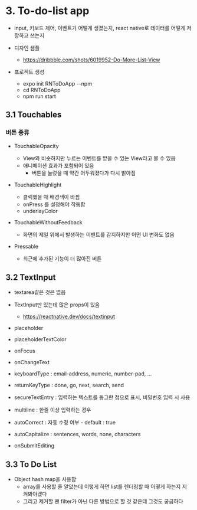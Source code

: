# 3. To-do-list app

- input, 키보드 제어, 이벤트가 어떻게 생겼는지, react native로 데이터를 어떻게 저장하고 쓰는지
- 디자인 샘플

  - https://dribbble.com/shots/6019952-Do-More-List-View

- 프로젝트 생성
  - expo init RNToDoApp --npm
  - cd RNToDoApp
  - npm run start

## 3.1 Touchables

### 버튼 종류

- TouchableOpacity

  - View와 비슷하지만 누르는 이벤트를 받을 수 있는 View라고 볼 수 있음
  - 애니메이션 효과가 포함되어 있음
    - 버튼을 눌렀을 때 약간 어두워졌다가 다시 밝아짐

- TouchableHighlight

  - 클릭했을 때 배경색이 바뀜
  - onPress 를 설정해야 작동함
  - underlayColor

- TouchableWithoutFeedback

  - 화면의 제일 위에서 발생하는 이벤트를 감지하지만 어떤 UI 변화도 없음

- Pressable
  - 최근에 추가된 기능이 더 많아진 버튼

## 3.2 TextInput

- textarea같은 것은 없음
- TextInput만 있는데 많은 props이 있음

  - https://reactnative.dev/docs/textinput

- placeholder
- placeholderTextColor
- onFocus
- onChangeText
- keyboardType : email-address, numeric, number-pad, ...
- returnKeyType : done, go, next, search, send
- secureTextEntry : 입력하는 텍스트를 동그란 점으로 표시, 비밀번호 입력 시 사용
- multiline : 한줄 이상 입력하는 경우
- autoCorrect : 자동 수정 여부 - default : true
- autoCapitalize : sentences, words, none, characters
- onSubmitEditing

## 3.3 To Do List

- Object hash map을 사용함
  - array를 사용할 줄 알았는데 이렇게 하면 list를 렌더링할 때 어떻게 하는지 지켜봐야겠다
  - 그리고 제거할 땐 filter가 아닌 다른 방법으로 할 것 같은데 그것도 궁금하다
